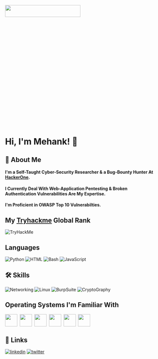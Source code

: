 <img src="https://user-images.githubusercontent.com/70057473/196027425-ffb7a470-b8c8-4f21-b0e3-982409bc7cbd.png" width = "70%"  img height = "10%">

# Hi, I'm Mehank! 👋

## 🚀 About Me
#### I'm a Self-Taught Cyber-Security Researcher & a Bug-Bounty Hunter At [HackerOne](https://www.hackerone.com/).
#### I Currently Deal With Web-Application Pentesting & Broken Authentication Vulnerabilities Are My Expertise.
#### I'm Proficient in OWASP Top 10 Vulnerabilties.


## My [Tryhackme](https://tryhackme.com/p/Mk617) Global Rank
<img src="https://tryhackme-badges.s3.amazonaws.com/Mk617.png" alt="TryHackMe">


## Languages
![Python](https://img.shields.io/badge/-Python-fff?&logo=python&logoColor=blue)
![HTML](https://img.shields.io/badge/-HTML-fff?&logo=HTML5)
![Bash](https://img.shields.io/badge/-Bash%20Scripting-fff?logo=GNUBASH)
![JavaScript](https://img.shields.io/badge/-JavaScript-fff?logo=JavaScript)

## 🛠 Skills

![Networking](https://img.shields.io/badge/-Networking-blue)
![Linux](https://img.shields.io/badge/%20-Linux-black)
![BurpSuite](https://img.shields.io/badge/%20-BurpSuite-orange)
![CryptoGraphy](https://img.shields.io/badge/%20-Cryptography-lightgrey)

## Operating Systems I'm Familiar With

<img src ="https://user-images.githubusercontent.com/70057473/196029766-3e5ca608-48b3-4571-8a69-fd379ff2af2f.jpg" image height = "40">&nbsp;
<img src = "https://user-images.githubusercontent.com/70057473/196029889-d545acf6-a5da-4838-b40f-633c23f27efc.jpg" image height = "40">&nbsp;
<img src = "https://user-images.githubusercontent.com/70057473/196030040-6c63ade1-3250-4fda-95a8-3cc63b592623.jpg" image height  = "40">&nbsp;
<img src = "https://user-images.githubusercontent.com/70057473/196030156-56ae66cd-eb70-4cc5-9585-b3c4f4700c74.jpg" img height = "40">&nbsp;
<img src = "https://user-images.githubusercontent.com/70057473/196030215-e6cc54cb-de32-4c02-8083-295e844f7036.jpg" image height = "40">&nbsp;
<img src = "https://user-images.githubusercontent.com/70057473/196030260-1dc56290-8ddf-48fc-8a2e-54d1ae51c390.jpg"  img height = "40">&nbsp;


## 🔗 Links
[![linkedin](https://img.shields.io/badge/linkedin-0A66C2?style=flat&logo=linkedin&logoColor=white)](https://www.linkedin.com/in/m3hank)
[![twitter](https://img.shields.io/badge/twitter-1DA1F2?style=flat&logo=twitter&logoColor=white)](https://twitter.com/M3hank)

